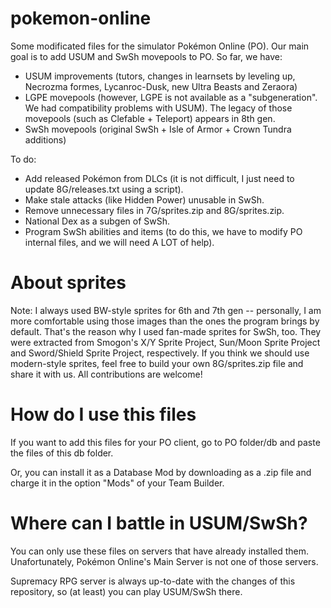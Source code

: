 # pokemon-online
Some modificated files for the simulator Pokémon Online (PO). Our main goal is to add USUM and SwSh movepools to PO. So far, we have:
- USUM improvements (tutors, changes in learnsets by leveling up, Necrozma formes, Lycanroc-Dusk, new Ultra Beasts and Zeraora)
- LGPE movepools (however, LGPE is not available as a "subgeneration". We had compatibility problems with USUM). The legacy of those movepools (such as Clefable + Teleport) appears in 8th gen.
- SwSh movepools (original SwSh + Isle of Armor + Crown Tundra additions)

To do:
- Add released Pokémon from DLCs (it is not difficult, I just need to update 8G/releases.txt using a script).
- Make stale attacks (like Hidden Power) unusable in SwSh.
- Remove unnecessary files in 7G/sprites.zip and 8G/sprites.zip.
- National Dex as a subgen of SwSh.
- Program SwSh abilities and items (to do this, we have to modify PO internal files, and we will need A LOT of help).

# About sprites

Note: I always used BW-style sprites for 6th and 7th gen -- personally, I am more comfortable using those images than the ones the program brings by default. That's the reason why I used fan-made sprites for SwSh, too. They were extracted from Smogon's X/Y Sprite Project, Sun/Moon Sprite Project and Sword/Shield Sprite Project, respectively. If you think we should use modern-style sprites, feel free to build your own 8G/sprites.zip file and share it with us. All contributions are welcome!

# How do I use this files

If you want to add this files for your PO client, go to PO folder/db and paste the files of this db folder.

Or, you can install it as a Database Mod by downloading as a .zip file and charge it in the option "Mods" of your Team Builder.

# Where can I battle in USUM/SwSh?

You can only use these files on servers that have already installed them. Unafortunately, Pokémon Online's Main Server is not one of those servers.

Supremacy RPG server is always up-to-date with the changes of this repository, so (at least) you can play USUM/SwSh there.
